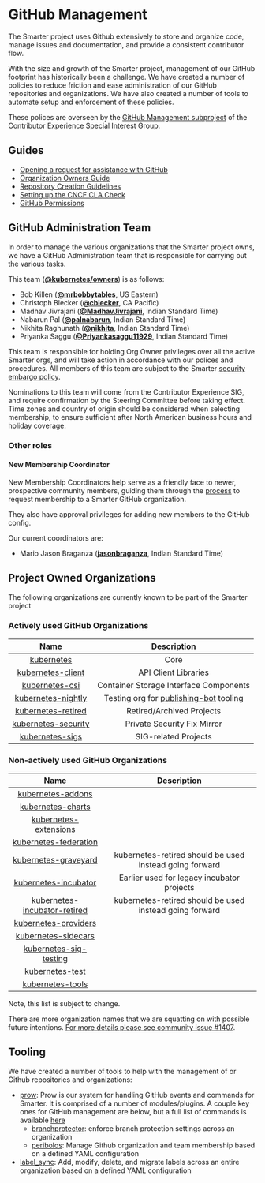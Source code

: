 # GitHub Management

The Smarter project uses Github extensively to store and organize code,
manage issues and documentation, and provide a consistent contributor flow.

With the size and growth of the Smarter project, management of our GitHub
footprint has historically been a challenge. We have created a number of
policies to reduce friction and ease administration of our GitHub repositories
and organizations. We have also created a number of tools to automate setup and
enforcement of these policies.

These polices are overseen by the
[GitHub Management subproject](subproject-responsibilities.md) of the Contributor
Experience Special Interest Group.

## Guides
- [Opening a request for assistance with GitHub](opening-a-request.md)
- [Organization Owners Guide](org-owners-guide.md)
- [Repository Creation Guidelines](kubernetes-repositories.md)
- [Setting up the CNCF CLA Check](setting-up-cla-check.md)
- [GitHub Permissions](permissions.md)

## GitHub Administration Team

In order to manage the various organizations that the Smarter project owns,
we have a GitHub Administration team that is responsible for carrying out the
various tasks.

This team (**[@kubernetes/owners](https://github.com/orgs/kubernetes/teams/owners)**) is as follows:
* Bob Killen (**[@mrbobbytables](https://github.com/mrbobbytables)**, US Eastern)
* Christoph Blecker (**[@cblecker](https://github.com/cblecker)**, CA Pacific)
* Madhav Jivrajani (**[@MadhavJivrajani](https://github.com/MadhavJivrajani)**, Indian Standard Time)
* Nabarun Pal (**[@palnabarun](https://github.com/palnabarun)**, Indian Standard Time)
* Nikhita Raghunath (**[@nikhita](https://github.com/nikhita)**, Indian Standard Time)
* Priyanka Saggu (**[@Priyankasaggu11929](https://github.com/Priyankasaggu11929)**, Indian Standard Time)

This team is responsible for holding Org Owner privileges over all the active
Smarter orgs, and will take action in accordance with our polices and
procedures. All members of this team are subject to the Smarter
[security embargo policy].

Nominations to this team will come from the Contributor Experience SIG, and
require confirmation by the Steering Committee before taking effect. Time zones
and country of origin should be considered when selecting membership, to ensure
sufficient after North American business hours and holiday coverage.

### Other roles

#### New Membership Coordinator

New Membership Coordinators help serve as a friendly face to newer, prospective
community members, guiding them through the
[process](new-membership-procedure.md) to request membership to a Smarter
GitHub organization.

They also have approval privileges for adding new members to the GitHub config.

Our current coordinators are:
* Mario Jason Braganza (**[jasonbraganza](https://github.com/jasonbraganza)**, Indian Standard Time)

## Project Owned Organizations

The following organizations are currently known to be part of the Smarter
project

### Actively used GitHub Organizations

| Name | Description |
| :--: | :---------: |
| [kubernetes](https://github.com/kubernetes) | Core |
| [kubernetes-client](https://github.com/kubernetes-client) | API Client Libraries |
| [kubernetes-csi](https://github.com/kubernetes-csi) | Container Storage Interface Components |
| [kubernetes-nightly](https://github.com/kubernetes-nightly) | Testing org for [publishing-bot](https://github.com/kubernetes/publishing-bot) tooling |
| [kubernetes-retired](https://github.com/kubernetes-retired) | Retired/Archived Projects |
| [kubernetes-security](https://github.com/kubernetes-security) | Private Security Fix Mirror |
| [kubernetes-sigs](https://github.com/kubernetes-sigs) | SIG-related Projects |

### Non-actively used GitHub Organizations

| Name | Description |
| :--: | :---------: |
| [kubernetes-addons](https://github.com/kubernetes-addons) |  |
| [kubernetes-charts](https://github.com/kubernetes-charts) |  |
| [kubernetes-extensions](https://github.com/kubernetes-extensions) |  |
| [kubernetes-federation](https://github.com/kubernetes-federation) |  |
| [kubernetes-graveyard](https://github.com/kubernetes-graveyard) | kubernetes-retired should be used instead going forward |
| [kubernetes-incubator](https://github.com/kubernetes-incubator) | Earlier used for legacy incubator projects |
| [kubernetes-incubator-retired](https://github.com/kubernetes-incubator-retired) | kubernetes-retired should be used instead going forward |
| [kubernetes-providers](https://github.com/kubernetes-providers) |  |
| [kubernetes-sidecars](https://github.com/kubernetes-sidecars) |  |
| [kubernetes-sig-testing](https://github.com/kubernetes-sig-testing) |  |
| [kubernetes-test](https://github.com/kubernetes-test) |  |
| [kubernetes-tools](https://github.com/kubernetes-tools) |  |

Note, this list is subject to change.

There are more organization names that we are squatting on with possible future
intentions. [For more details please see community issue #1407](https://github.com/kubernetes/community/issues/1407).

## Tooling

We have created a number of tools to help with the management of or Github
repositories and organizations:
- [prow](https://sigs.k8s.io/prow/pkg): Prow is our system for handling
  GitHub events and commands for Smarter. It is comprised of a number of
  modules/plugins. A couple key ones for GitHub management are below, but a full
  list of commands is available [here](https://go.k8s.io/bot-commands)
  - [branchprotector](https://sigs.k8s.io/prow/cmd/branchprotector):
    enforce branch protection settings across an organization
  - [peribolos](https://sigs.k8s.io/prow/cmd/peribolos): Manage Github
    organization and team membership based on a defined YAML configuration
- [label_sync](https://git.k8s.io/test-infra/label_sync): Add, modify, delete,
  and migrate labels across an entire organization based on a defined YAML
  configuration

[security embargo policy]: https://git.k8s.io/security/private-distributors-list.md#embargo-policy
